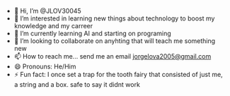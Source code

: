 - 👋 Hi, I’m @JLOV30045
- 👀 I’m interested in learning new things about technology to boost my knowledge and my carreer
- 🌱 I’m currently learning AI and starting on programing
- 💞️ I’m looking to collaborate on anyhting that will teach me something new
- 📫 How to reach me... send me an email jorgelova2005@gmail.com
- 😄 Pronouns: He/Him
- ⚡ Fun fact: I once set a trap for the tooth fairy that consisted of just me, a string and a box. safe to say it didnt work

<!---
JLOV30045/JLOV30045 is a ✨ special ✨ repository because its `README.md` (this file) appears on your GitHub profile.
You can click the Preview link to take a look at your changes.
--->
